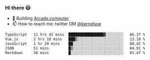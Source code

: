 ### Hi there 😃

- 🔨 Building [Arcade.computer](https://arcade.computer)
- 📫 How to reach me: twitter DM [@kernelsoe](https://twitter.com/kernelsoe)

<!--START_SECTION:waka-->

```txt
TypeScript   11 hrs 42 mins  ████████████████▓░░░░░░░░   66.37 %
Vue.js       2 hrs 18 mins   ███▒░░░░░░░░░░░░░░░░░░░░░   13.10 %
JavaScript   1 hr 29 mins    ██░░░░░░░░░░░░░░░░░░░░░░░   08.42 %
JSON         51 mins         █▒░░░░░░░░░░░░░░░░░░░░░░░   04.91 %
Markdown     36 mins         █░░░░░░░░░░░░░░░░░░░░░░░░   03.47 %
```

<!--END_SECTION:waka-->
